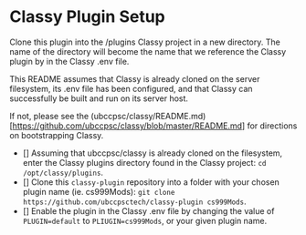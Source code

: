 # Classy Plugin Setup

Clone this plugin into the /plugins Classy project in a new directory. The name of the directory will become the name that we reference the Classy plugin by in the Classy .env file.

This README assumes that Classy is already cloned on the server filesystem, its .env file has been configured, and that Classy can successfully be built and run on its server host.

If not, please see the (ubccpsc/classy/README.md)[https://github.com/ubccpsc/classy/blob/master/README.md] for directions on bootstrapping Classy.

 - [] Assuming that ubccpsc/classy is already cloned on the filesystem, enter the Classy plugins directory found in the Classy project: `cd /opt/classy/plugins`.
 - [] Clone this `classy-plugin` repository into a folder with your chosen plugin name (ie. cs999Mods): `git clone https://github.com/ubccpsctech/classy-plugin cs999Mods`.
 - [] Enable the plugin in the Classy .env file by changing the value of `PLUGIN=default` to `PLIUGIN=cs999Mods`, or your given plugin name.
